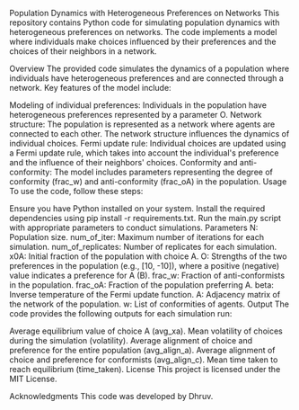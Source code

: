 Population Dynamics with Heterogeneous Preferences on Networks
This repository contains Python code for simulating population dynamics with heterogeneous preferences on networks. The code implements a model where individuals make choices influenced by their preferences and the choices of their neighbors in a network.

Overview
The provided code simulates the dynamics of a population where individuals have heterogeneous preferences and are connected through a network. Key features of the model include:

Modeling of individual preferences: Individuals in the population have heterogeneous preferences represented by a parameter O.
Network structure: The population is represented as a network where agents are connected to each other. The network structure influences the dynamics of individual choices.
Fermi update rule: Individual choices are updated using a Fermi update rule, which takes into account the individual's preference and the influence of their neighbors' choices.
Conformity and anti-conformity: The model includes parameters representing the degree of conformity (frac_w) and anti-conformity (frac_oA) in the population.
Usage
To use the code, follow these steps:

Ensure you have Python installed on your system.
Install the required dependencies using pip install -r requirements.txt.
Run the main.py script with appropriate parameters to conduct simulations.
Parameters
N: Population size.
num_of_iter: Maximum number of iterations for each simulation.
num_of_replicates: Number of replicates for each simulation.
x0A: Initial fraction of the population with choice A.
O: Strengths of the two preferences in the population (e.g., [10, -10]), where a positive (negative) value indicates a preference for A (B).
frac_w: Fraction of anti-conformists in the population.
frac_oA: Fraction of the population preferring A.
beta: Inverse temperature of the Fermi update function.
A: Adjacency matrix of the network of the population.
w: List of conformities of agents.
Output
The code provides the following outputs for each simulation run:

Average equilibrium value of choice A (avg_xa).
Mean volatility of choices during the simulation (volatility).
Average alignment of choice and preference for the entire population (avg_align_a).
Average alignment of choice and preference for conformists (avg_align_c).
Mean time taken to reach equilibrium (time_taken).
License
This project is licensed under the MIT License.

Acknowledgments
This code was developed by Dhruv.
